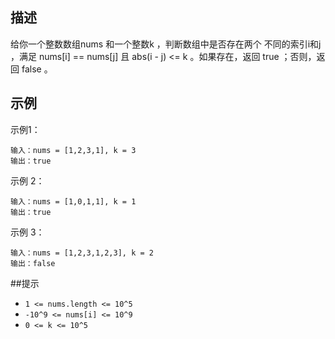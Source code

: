 ## 描述

给你一个整数数组nums 和一个整数k ，判断数组中是否存在两个 不同的索引i和j ，满足 nums[i] == nums[j] 且 abs(i - j) <= k 。如果存在，返回 true ；否则，返回 false 。


## 示例
示例1：
```
输入：nums = [1,2,3,1], k = 3
输出：true
```

示例 2：
```
输入：nums = [1,0,1,1], k = 1
输出：true
```
示例 3：
```
输入：nums = [1,2,3,1,2,3], k = 2
输出：false
```



##提示

- `1 <= nums.length <= 10^5`
- `-10^9 <= nums[i] <= 10^9`
- `0 <= k <= 10^5`